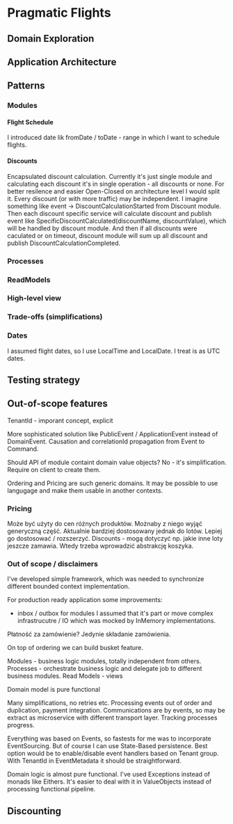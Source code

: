 # Pragmatic Flights

## Domain Exploration

## Application Architecture

## Patterns

### Modules

#### Flight Schedule
I introduced date lik fromDate / toDate - range in which I want to schedule flights.

#### Discounts
Encapsulated discount calculation. 
Currently it's just single module and calculating each discount it's in single operation - all discounts or none.
For better resilence and easier Open-Closed on architecture level I would split it. 
Every discount (or with more traffic) may be independent. 
I imagine something like event -> DiscountCalculationStarted from Discount module.
Then each discount specific service will calculate discount and publish event like 
SpecificDiscountCalculated(discountName, discountValue), which will be handled by discount module.
And then if all discounts were caculated or on timeout, discount module will sum up all discount and publish
DiscountCalculationCompleted.

### Processes

### ReadModels

### High-level view

### Trade-offs (simplifications)


### Dates
I assumed flight dates, so I use LocalTime and LocalDate. I treat is as UTC dates.

## Testing strategy

## Out-of-scope features

TenantId - imporant concept, explicit


More sophisticated solution like PublicEvent / ApplicationEvent instead of DomainEvent.
Causation and correlationId propagation from Event to Command.


Should API of module containt domain value objects? 
No - it's simplification. Require on client to create them.

Ordering and Pricing are such generic domains.
It may be possible to use langugage and make them usable in another contexts.


### Pricing
Może być użyty do cen różnych produktów.
Możnaby z niego wyjąć generyczną część.
Aktualnie bardziej dostosowany jednak do lotów.
Lepiej go dostosować / rozszerzyć. 
Discounts - mogą dotyczyć np. jakie inne loty jeszcze zamawia.
Wtedy trzeba wprowadzić abstrakcję koszyka.


### Out of scope / disclaimers
I've developed simple framework, which was needed to synchronize different bounded context implementation.

For production ready application some improvements:
- inbox / outbox for modules
I assumed that it's part or move complex infrastrucutre / IO which was mocked by InMemory implementations.

Płatność za zamówienie? 
Jedynie składanie zamówienia.

On top of ordering we can build busket feature.

Modules - business logic modules, totally independent from others.
Processes - orchestrate business logic and delegate job to different business modules.
Read Models - views

Domain model is pure functional

Many simplifications, no retries etc. Processing events out of order and duplication, payment integration.
Communications are by events, so may be extract as microservice with different transport layer. 
Tracking processes progress.

Everything was based on Events, so fastests for me was to incorporate EventSourcing.
But of course I can use State-Based persistence.
Best option would be to enable/disable event handlers based on Tenant group.
With TenantId in EventMetadata it should be straightforward.

Domain logic is almost pure functional. I've used Exceptions instead of monads like Eithers.
It's easier to deal with it in ValueObjects instead of processing functional pipeline.


## Discounting
